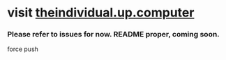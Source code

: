 # visit [theindividual.up.computer](https://theindividual.up.computer)

### Please refer to issues for now. README proper, coming soon.

force push
